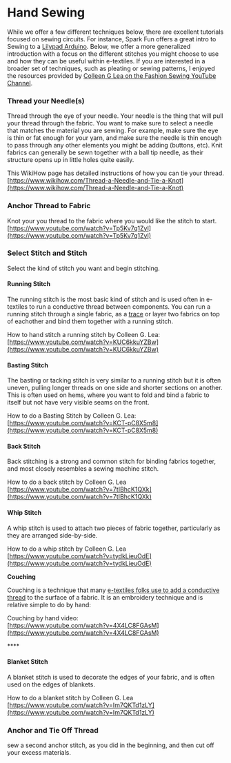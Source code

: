 # Hand Sewing

While we offer a few different techniques below, there are excellent tutorials focused on sewing circuits. For instance, Spark Fun offers a great intro to Sewing to a [Lilypad Arduino](https://learn.sparkfun.com/tutorials/lilypad-basics-e-sewing/all%20). Below, we offer a more generalized introduction with a focus on the different stitches you might choose to use and how they can be useful within e-textiles. If you are interested in a broader set of techniques, such as pleating or sewing patterns, I enjoyed the resources provided by [Colleen G Lea on the Fashion Sewing YouTube Channel](https://www.youtube.com/c/FashionSewingBlogTV/).   


### Thread your Needle\(s\)

Thread through the eye of your needle. Your needle is the thing that will pull your thread through the fabric. You want to make sure to select a needle that matches the material you are sewing. For example, make sure the eye is thin or fat enough for your yarn, and make sure the needle is thin enough to pass through any other elements you might be adding \(buttons, etc\). Knit fabrics can generally be sewn together with a ball tip needle, as their structure opens up in little holes quite easily.  
  
This WikiHow page has detailed instructions of how you can tie your thread.   
[https://www.wikihow.com/Thread-a-Needle-and-Tie-a-Knot](https://www.wikihow.com/Thread-a-Needle-and-Tie-a-Knot)

### Anchor Thread to Fabric 

Knot your you thread to the fabric where you would like the stitch to start.   
[https://www.youtube.com/watch?v=Tp5Kv7q1ZyI](https://www.youtube.com/watch?v=Tp5Kv7q1ZyI)

### Select Stitch and Stitch

Select the kind of stitch you want and begin stitching. 

#### Running Stitch

The running stitch is the most basic kind of stitch and is used often in e-textiles to run a conductive thread between components. You can run a running stitch through a single fabric, as a [trace](../../dynamics/traces.md) or layer two fabrics on top of eachother and bind them together with a running stitch. 

How to hand stitch a running stitch by Colleen G. Lea:  
[https://www.youtube.com/watch?v=KUC6kkuYZBw](https://www.youtube.com/watch?v=KUC6kkuYZBw)



#### Basting Stitch

The basting or tacking stitch is very similar to a running stitch but it is often uneven, pulling longer threads on one side and shorter sections on another. This is often used on hems, where you want to fold and bind a fabric to itself but not have very visible seams on the front.

How to do a Basting Stitch by Colleen G. Lea:   
[https://www.youtube.com/watch?v=KCT-pC8X5m8](https://www.youtube.com/watch?v=KCT-pC8X5m8)



#### Back Stitch

Back stitching is a strong and common stitch for binding fabrics together, and most closely resembles a sewing machine stitch. 

How to do a back stitch by Colleen G. Lea  
[https://www.youtube.com/watch?v=7tIBhcK1QXk](https://www.youtube.com/watch?v=7tIBhcK1QXk)



#### Whip Stitch

A whip stitch is used to attach two pieces of fabric together, particularly as they are arranged side-by-side.

How to do a whip stitch by Colleen G. Lea  
[https://www.youtube.com/watch?v=tydkLieuOdE](https://www.youtube.com/watch?v=tydkLieuOdE)

**Couching**

Couching is a technique that many [e-textiles folks use to add a conductive thread](https://www.kobakant.at/?p=287) to the surface of a fabric. It is an embroidery technique and is relative simple to do by hand: 

Couching by hand video:  
[https://www.youtube.com/watch?v=4X4LC8FGAsM](https://www.youtube.com/watch?v=4X4LC8FGAsM)

\*\*\*\*

#### Blanket Stitch

A blanket stitch is used to decorate the edges of your fabric, and is often used on the edges of blankets. 

How to do a blanket stitch by Colleen G. Lea  
[https://www.youtube.com/watch?v=Im7QKTd1zLY](https://www.youtube.com/watch?v=Im7QKTd1zLY)

### Anchor and Tie Off Thread

sew a second anchor stitch, as you did in the beginning, and then cut off your excess materials. 

